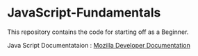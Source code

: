 # JavaScript-Fundamentals

This repository contains the code for starting off as a Beginner.

Java Script Documentataion : [Mozilla Developer Documentation](https://developer.mozilla.org/en-US/)
